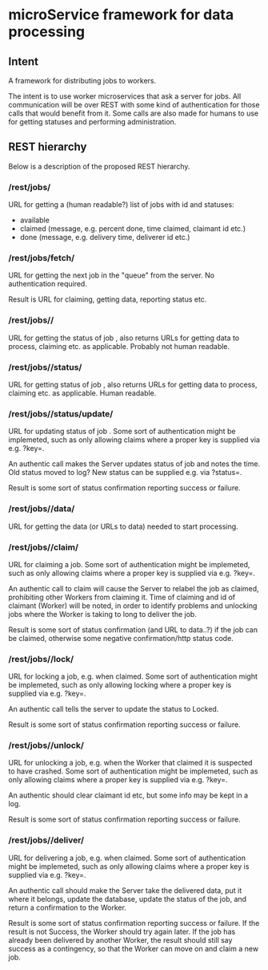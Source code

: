 # microService framework for data processing


## Intent
A framework for distributing jobs to workers.

The intent is to use worker microservices that ask a server for jobs. All
communication will be over REST with some kind of authentication for those
calls that would benefit from it. Some calls are also made for humans to use
for getting statuses and performing administration.


## REST hierarchy

Below is a description of the proposed REST hierarchy.


### /rest/jobs/

URL for getting a (human readable?) list of jobs with id and statuses:
- available
- claimed (message, e.g. percent done, time claimed, claimant id etc.)
- done (message, e.g. delivery time, deliverer id etc.)

### /rest/jobs/fetch/

URL for getting the next job in the "queue" from the server.  No authentication
required.

Result is URL for claiming, getting data, reporting status etc.


### /rest/jobs/<id>/

URL for getting the status of job <id>, also returns URLs for getting data to
process, claiming etc. as applicable. Probably not human readable.


### /rest/jobs/<id>/status/

URL for getting status of job <id>, also returns URLs for getting data to
process, claiming etc. as applicable. Human readable.

### /rest/jobs/<id>/status/update/

URL for updating status of job <id>. Some sort of authentication might be
implemeted, such as only allowing claims where a proper key is supplied via
e.g. ?key=.

An authentic call makes the Server updates status of job and notes the time.
Old status moved to log? New status can be supplied e.g. via ?status=.

Result is some sort of status confirmation reporting success or failure.


### /rest/jobs/<id>/data/
URL for getting the data (or URLs to data) needed to start processing.


### /rest/jobs/<id>/claim/
URL for claiming a job. Some sort of authentication might be implemeted, such
as only allowing claims where a proper key is supplied via e.g. ?key=.

An authentic call to claim will cause the Server to relabel the job as claimed,
prohibiting other Workers from claiming it. Time of claiming and id of claimant
(Worker) will be noted, in order to identify problems and unlocking jobs where
the Worker is taking to long to deliver the job.

Result is some sort of status confirmation (and URL to data..?) if the job can
be claimed, otherwise some negative confirmation/http status code.


### /rest/jobs/<id>/lock/
URL for locking a job, e.g. when claimed. Some sort of authentication might be
implemeted, such as only allowing locking where a proper key is supplied via
e.g. ?key=.

An authentic call tells the server to update the status to Locked.

Result is some sort of status confirmation reporting success or failure.


### /rest/jobs/<id>/unlock/
URL for unlocking a job, e.g. when the Worker that claimed it is suspected to
have crashed. Some sort of authentication might be implemeted, such as only
allowing claims where a proper key is supplied via e.g. ?key=.

An authentic should clear claimant id etc, but some info may be kept in a log.

Result is some sort of status confirmation reporting success or failure.


### /rest/jobs/<id>/deliver/
URL for delivering a job, e.g. when claimed. Some sort of authentication might
be implemeted, such as only allowing claims where a proper key is supplied via
e.g. ?key=.

An authentic call should make the Server take the delivered data, put it where
it belongs, update the database, update the status of the job, and return a
confirmation to the Worker.

Result is some sort of status confirmation reporting success or failure.  If
the result is not Success, the Worker should try again later. If the job has
already been delivered by another Worker, the result should still say success
as a contingency, so that the Worker can move on and claim a new job.
